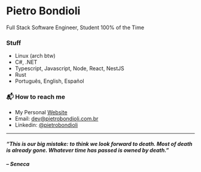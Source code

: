 # Pietro Bondioli

Full Stack Software Engineer, Student 100% of the Time

### Stuff

- Linux (arch btw)
- C#, .NET
- Typescript, Javascript, Node, React, NestJS
- Rust
- Português, English, Español

### 📬 How to reach me

- My Personal [Website](https://www.pietrobondioli.com.br/)
- Email: [dev@pietrobondioli.com.br](mailto:dev@pietrobondioli.com.br)
- Linkedin: [@pietrobondioli](https://www.linkedin.com/in/pietrobondioli/)

---

#### _“This is our big mistake: to think we look forward to death. Most of death is already gone. Whatever time has passed is owned by death.”_

#### _– Seneca_
